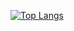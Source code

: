 [![Top Langs](https://github-readme-stats.vercel.app/api/top-langs/?username={takahirokaji}
)](https://github.com/anuraghazra/github-readme-stats)

<!--
**takahirokaji/takahirokaji** is a ✨ _special_ ✨ repository because its `README.md` (this file) appears on your GitHub profile.

Here are some ideas to get you started:

- 🔭 I’m currently working on ...
- 🌱 I’m currently learning ...
- 👯 I’m looking to collaborate on ...
- 🤔 I’m looking for help with ...
- 💬 Ask me about ...
- 📫 How to reach me: ...
- 😄 Pronouns: ...
- ⚡ Fun fact: ...
-->
